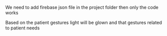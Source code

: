 We need to add firebase json file in the project folder then only the code works


Based on the patient gestures light will be glown and that gestures related to patient needs
